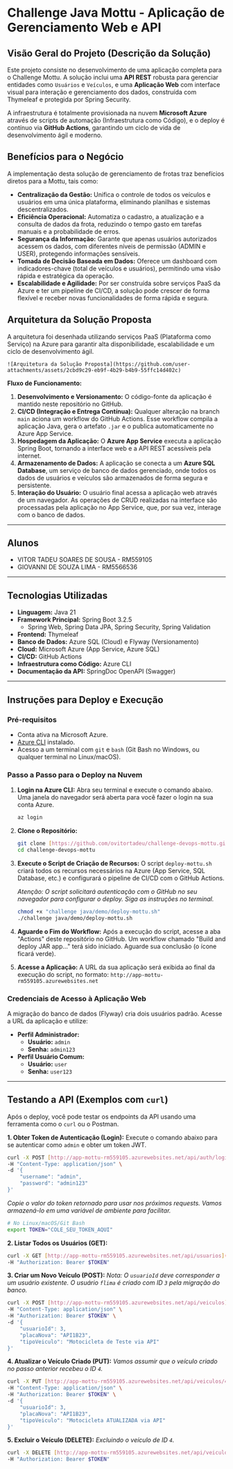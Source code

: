 # Challenge Java Mottu - Aplicação de Gerenciamento Web e API

## Visão Geral do Projeto (Descrição da Solução)

Este projeto consiste no desenvolvimento de uma aplicação completa para o Challenge Mottu. A solução inclui uma **API REST** robusta para gerenciar entidades como `Usuários` e `Veículos`, e uma **Aplicação Web** com interface visual para interação e gerenciamento dos dados, construída com Thymeleaf e protegida por Spring Security.

A infraestrutura é totalmente provisionada na nuvem **Microsoft Azure** através de scripts de automação (Infraestrutura como Código), e o deploy é contínuo via **GitHub Actions**, garantindo um ciclo de vida de desenvolvimento ágil e moderno.

## Benefícios para o Negócio

A implementação desta solução de gerenciamento de frotas traz benefícios diretos para a Mottu, tais como:

* **Centralização da Gestão:** Unifica o controle de todos os veículos e usuários em uma única plataforma, eliminando planilhas e sistemas descentralizados.
* **Eficiência Operacional:** Automatiza o cadastro, a atualização e a consulta de dados da frota, reduzindo o tempo gasto em tarefas manuais e a probabilidade de erros.
* **Segurança da Informação:** Garante que apenas usuários autorizados acessem os dados, com diferentes níveis de permissão (ADMIN e USER), protegendo informações sensíveis.
* **Tomada de Decisão Baseada em Dados:** Oferece um dashboard com indicadores-chave (total de veículos e usuários), permitindo uma visão rápida e estratégica da operação.
* **Escalabilidade e Agilidade:** Por ser construída sobre serviços PaaS da Azure e ter um pipeline de CI/CD, a solução pode crescer de forma flexível e receber novas funcionalidades de forma rápida e segura.

## Arquitetura da Solução Proposta

A arquitetura foi desenhada utilizando serviços PaaS (Plataforma como Serviço) na Azure para garantir alta disponibilidade, escalabilidade e um ciclo de desenvolvimento ágil.

```
![Arquitetura da Solução Proposta](https://github.com/user-attachments/assets/2cbd9c29-eb9f-4b29-b4b9-55ffc14d402c)

```

**Fluxo de Funcionamento:**

1.  **Desenvolvimento e Versionamento:** O código-fonte da aplicação é mantido neste repositório no GitHub.
2.  **CI/CD (Integração e Entrega Contínua):** Qualquer alteração na branch `main` aciona um workflow do GitHub Actions. Esse workflow compila a aplicação Java, gera o artefato `.jar` e o publica automaticamente no Azure App Service.
3.  **Hospedagem da Aplicação:** O **Azure App Service** executa a aplicação Spring Boot, tornando a interface web e a API REST acessíveis pela internet.
4.  **Armazenamento de Dados:** A aplicação se conecta a um **Azure SQL Database**, um serviço de banco de dados gerenciado, onde todos os dados de usuários e veículos são armazenados de forma segura e persistente.
5.  **Interação do Usuário:** O usuário final acessa a aplicação web através de um navegador. As operações de CRUD realizadas na interface são processadas pela aplicação no App Service, que, por sua vez, interage com o banco de dados.

---

## Alunos

* VITOR TADEU SOARES DE SOUSA - RM559105
* GIOVANNI DE SOUZA LIMA - RM5566536

---

## Tecnologias Utilizadas

* **Linguagem:** Java 21
* **Framework Principal:** Spring Boot 3.2.5
    * Spring Web, Spring Data JPA, Spring Security, Spring Validation
* **Frontend:** Thymeleaf
* **Banco de Dados:** Azure SQL (Cloud) e Flyway (Versionamento)
* **Cloud:** Microsoft Azure (App Service, Azure SQL)
* **CI/CD:** GitHub Actions
* **Infraestrutura como Código:** Azure CLI
* **Documentação da API:** SpringDoc OpenAPI (Swagger)

---

## Instruções para Deploy e Execução

### Pré-requisitos

* Conta ativa na Microsoft Azure.
* [Azure CLI](https://docs.microsoft.com/pt-br/cli/azure/install-azure-cli) instalado.
* Acesso a um terminal com `git` e `bash` (Git Bash no Windows, ou qualquer terminal no Linux/macOS).

### Passo a Passo para o Deploy na Nuvem

1.  **Login na Azure CLI:**
    Abra seu terminal e execute o comando abaixo. Uma janela do navegador será aberta para você fazer o login na sua conta Azure.
    ```bash
    az login
    ```

2.  **Clone o Repositório:**
    ```bash
    git clone [https://github.com/ovitortadeu/challenge-devops-mottu.git](https://github.com/ovitortadeu/challenge-devops-mottu.git)
    cd challenge-devops-mottu
    ```

3.  **Execute o Script de Criação de Recursos:**
    O script `deploy-mottu.sh` criará todos os recursos necessários na Azure (App Service, SQL Database, etc.) e configurará o pipeline de CI/CD com o GitHub Actions.

    *Atenção: O script solicitará autenticação com o GitHub no seu navegador para configurar o deploy. Siga as instruções no terminal.*
    ```bash
    chmod +x "challenge java/demo/deploy-mottu.sh"
    ./challenge java/demo/deploy-mottu.sh
    ```

4.  **Aguarde o Fim do Workflow:**
    Após a execução do script, acesse a aba "Actions" deste repositório no GitHub. Um workflow chamado "Build and deploy JAR app..." terá sido iniciado. Aguarde sua conclusão (o ícone ficará verde).

5.  **Acesse a Aplicação:**
    A URL da sua aplicação será exibida ao final da execução do script, no formato: `http://app-mottu-rm559105.azurewebsites.net`

### Credenciais de Acesso à Aplicação Web

A migração do banco de dados (Flyway) cria dois usuários padrão. Acesse a URL da aplicação e utilize:

* **Perfil Administrador:**
    * **Usuário:** `admin`
    * **Senha:** `admin123`
* **Perfil Usuário Comum:**
    * **Usuário:** `user`
    * **Senha:** `user123`

---

## Testando a API (Exemplos com `curl`)

Após o deploy, você pode testar os endpoints da API usando uma ferramenta como o `curl` ou o Postman.

**1. Obter Token de Autenticação (Login):**
Execute o comando abaixo para se autenticar como `admin` e obter um token JWT.

```bash
curl -X POST [http://app-mottu-rm559105.azurewebsites.net/api/auth/login](http://app-mottu-rm559105.azurewebsites.net/api/auth/login) \
-H "Content-Type: application/json" \
-d '{
    "username": "admin",
    "password": "admin123"
}'
```
*Copie o valor do token retornado para usar nos próximos requests. Vamos armazená-lo em uma variável de ambiente para facilitar.*

```bash
# No Linux/macOS/Git Bash
export TOKEN="COLE_SEU_TOKEN_AQUI"
```

**2. Listar Todos os Usuários (GET):**

```bash
curl -X GET [http://app-mottu-rm559105.azurewebsites.net/api/usuarios](http://app-mottu-rm559105.azurewebsites.net/api/usuarios) \
-H "Authorization: Bearer $TOKEN"
```

**3. Criar um Novo Veículo (POST):**
*Nota: O `usuarioId` deve corresponder a um usuário existente. O usuário `flima` é criado com ID `3` pela migração do banco.*

```bash
curl -X POST [http://app-mottu-rm559105.azurewebsites.net/api/veiculos](http://app-mottu-rm559105.azurewebsites.net/api/veiculos) \
-H "Content-Type: application/json" \
-H "Authorization: Bearer $TOKEN" \
-d '{
    "usuarioId": 3,
    "placaNova": "API1B23",
    "tipoVeiculo": "Motocicleta de Teste via API"
}'
```

**4. Atualizar o Veículo Criado (PUT):**
*Vamos assumir que o veículo criado no passo anterior recebeu o ID `4`.*

```bash
curl -X PUT [http://app-mottu-rm559105.azurewebsites.net/api/veiculos/4](http://app-mottu-rm559105.azurewebsites.net/api/veiculos/4) \
-H "Content-Type: application/json" \
-H "Authorization: Bearer $TOKEN" \
-d '{
    "usuarioId": 3,
    "placaNova": "API1B23",
    "tipoVeiculo": "Motocicleta ATUALIZADA via API"
}'
```

**5. Excluir o Veículo (DELETE):**
*Excluindo o veículo de ID `4`.*

```bash
curl -X DELETE [http://app-mottu-rm559105.azurewebsites.net/api/veiculos/4](http://app-mottu-rm559105.azurewebsites.net/api/veiculos/4) \
-H "Authorization: Bearer $TOKEN"
```
